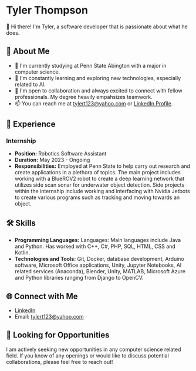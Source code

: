 # Tyler Thompson

👋 Hi there! I'm Tyler, a software developer that is passionate about what he does.

## 🚀 About Me

- 🔭 I'm currently studying at Penn State Abington with a major in computer science.
- 🌱 I'm constantly learning and exploring new technologies, especially related to AI.
- 👯 I'm open to collaboration and always excited to connect with fellow professionals. My degree heavily empahsizes teamwork.
- 📫 You can reach me at tylert123@yahoo.com or [LinkedIn Profile](www.linkedin.com/in/tyler-thompson-52056623b).

## 💼 Experience

### Internship
- **Position:** Robotics Software Assistant
- **Duration:** May 2023 - Ongoing
- **Responsibilities:** Employed at Penn State to help carry out research and create applications in a plethora of topics. The main project includes working with a BlueROV2 robot to create a deep learning network that utilizes side scan sonar for underwater object detection. Side projects within the internship include working and interfacing with Nvidia Jetbots to create various programs such as tracking and moving towards an object.

## 🛠️ Skills

- **Programming Languages:** Languages: Main languages include Java and Python. Has worked with C++, C#, PHP, SQL, HTML, CSS and Kotlin.
- **Technologies and Tools:** Git, Docker, database development, Arduino software, Microsoft Office applications, Unity, Jupyter Notebooks, AI related services (Anaconda), Blender, Unity, MATLAB, Microsoft Azure and Python libraries ranging from Django to OpenCV.

## 🌐 Connect with Me

- [LinkedIn](www.linkedin.com/in/tyler-thompson-52056623b)
- Email: tylert123@yahoo.com

## 🌱 Looking for Opportunities

I am actively seeking new opportunities in any computer science related field. If you know of any openings or would like to discuss potential collaborations, please feel free to reach out!

